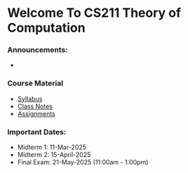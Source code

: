 # Welcome To CS211 Theory of Computation

### Announcements:
- 

### Course Material
- [Syllabus](Syllabus.md)
- [Class Notes](Class_notes)
- [Assignments](Assignments)

### Important Dates: 
- Midterm 1: 11-Mar-2025 
- Midterm 2: 15-April-2025 
- Final Exam: 21-May-2025 (11:00am - 1:00pm) 
